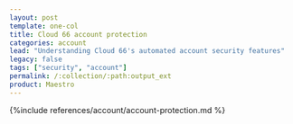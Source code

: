 ```yaml
---
layout: post
template: one-col
title: Cloud 66 account protection
categories: account
lead: "Understanding Cloud 66's automated account security features"
legacy: false
tags: ["security", "account"]
permalink: /:collection/:path:output_ext
product: Maestro
---
```



{%include references/account/account-protection.md %}
